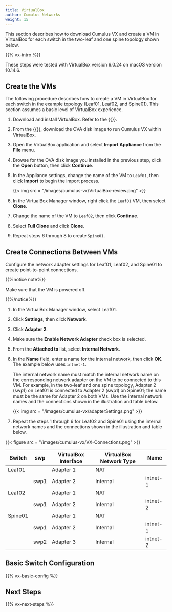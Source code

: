 ```yaml
---
title: VirtualBox
author: Cumulus Networks
weight: 15
---
```

This section describes how to download Cumulus VX and create a VM in VirtualBox for each switch in the two-leaf and one spine topology shown below.

{{% vx-intro %}}

These steps were tested with VirtualBox version 6.0.24 on macOS version 10.14.6.

## Create the VMs

The following procedure describes how to create a VM in VirtualBox for each switch in the example topology (Leaf01, Leaf02, and Spine01). This section assumes a basic level of VirtualBox experience.

1. Download and install VirtualBox. Refer to the {{<exlink url="https://www.virtualbox.org/wiki/Downloads" text="VirtualBox documentation">}}.

2. From the {{<exlink url="https://cumulusnetworks.com/products/cumulus-vx/download/" text="Cumulus Networks website">}}, download the OVA disk image to run Cumulus VX within VirtualBox.

3. Open the VirtualBox application and select **Import Appliance** from the **File** menu.

4. Browse for the OVA disk image you installed in the previous step, click the **Open** button, then click **Continue**.

5. In the Appliance settings, change the name of the VM to `Leaf01`, then click **Import** to begin the import process.  

   {{< img src = "/images/cumulus-vx/VirtualBox-review.png" >}}

6. In the VirtualBox Manager window, right click the `Leaf01` VM, then select **Clone**.

7. Change the name of the VM to `Leaf02`, then click **Continue**.

8. Select **Full Clone** and click **Clone**.

9. Repeat steps 6 through 8 to create `Spine01`.

## Create Connections Between VMs

Configure the network adapter settings for Leaf01, Leaf02, and Spine01 to create point-to-point connections.

{{%notice note%}}

Make sure that the VM is powered off.

{{%/notice%}}

1. In the VirtualBox Manager window, select Leaf01.

2. Click **Settings**, then click **Network**.

3. Click **Adapter 2**.

4. Make sure the **Enable Network Adapter** check box is selected.

5. From the **Attached to** list, select **Internal Network**.  

6. In the **Name** field, enter a name for the internal network, then click **OK**. The example below uses `intnet-1`.

   The internal network name must match the internal network name on the corresponding network adapter on the VM to be connected to this VM. For example, in the two-leaf and one spine topology, Adapter 2 (swp1) on Leaf01 is connected to Adapter 2 (swp1) on Spine01; the name must be the same for Adapter 2 on both VMs. Use the internal network names and the connections shown in the illustration and table below.

   {{< img src = "/images/cumulus-vx/adapterSettings.png" >}}

7. Repeat the steps 1 through 6 for Leaf02 and Spine01 using the internal network names and the connections shown in the illustration and table below.

{{< figure src = "/images/cumulus-vx/VX-Connections.png" >}}

| Switch    | swp      | VirtualBox Interface | VirtualBox Network Type | Name     |
| --------- | ----     | -------------------- | ----------------------- | -------- |
|Leaf01     |          | Adapter 1            | NAT                     |          |
|           | swp1     | Adapter 2            | Internal                | intnet-1 |
|Leaf02     |          | Adapter 1            | NAT                     |          |
|           | swp1     | Adapter 2            | Internal                | intnet-2 |
|Spine01    |          | Adapter 1            | NAT                     |          |
|           | swp1     | Adapter 2            | Internal                | intnet-1 |
|           | swp2     | Adapter 3            | Internal                | intnet-2 |

## Basic Switch Configuration

{{% vx-basic-config %}}

## Next Steps

{{% vx-next-steps %}}
